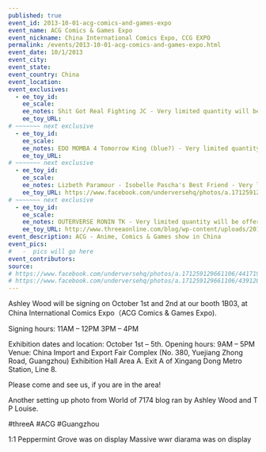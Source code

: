 ```yaml
---
published: true
event_id: 2013-10-01-acg-comics-and-games-expo
event_name: ACG Comics & Games Expo
event_nickname: China International Comics Expo, CCG EXPO
permalink: /events/2013-10-01-acg-comics-and-games-expo.html
event_date: 10/1/2013
event_city:
event_state:
event_country: China
event_location:
event_exclusives:
  - ee_toy_id: 
    ee_scale:
    ee_notes: Shit Got Real Fighting JC - Very limited quantity will be offered to 3AA members during threeA Online Thingy. 
    ee_toy_URL:
# ~~~~~~~ next exclusive 
  - ee_toy_id: 
    ee_scale:
    ee_notes: EDO MOMBA 4 Tomorrow King (blue?) - Very limited quantity will be offered to 3AA members during threeA Online Thingy. 
    ee_toy_URL:
# ~~~~~~~ next exclusive 
  - ee_toy_id: 
    ee_scale:
    ee_notes: Lizbeth Paramour - Isobelle Pascha's Best Friend - Very limited quantity will be offered to 3AA members during threeA Online Thingy. 
    ee_toy_URL: https://www.facebook.com/underversehq/photos/a.171259129661106/439076329546050
# ~~~~~~~ next exclusive 
  - ee_toy_id: 
    ee_scale:
    ee_notes: OUTERVERSE RONIN TK - Very limited quantity will be offered to 3AA members during threeA Online Thingy.
    ee_toy_URL: http://www.threeaonline.com/blog/wp-content/uploads/2013/08/tkmoon.jpg
event_description: ACG - Anime, Comics & Games show in China
event_pics:
#   -  pics will go here
event_contributors:
source:
# https://www.facebook.com/underversehq/photos/a.171259129661106/441719442615072
# https://www.facebook.com/underversehq/photos/a.171259129661106/439128146207535
---
```

Ashley Wood will be signing on October 1st and 2nd at our booth 1B03, at China International Comics Expo（ACG Comics & Games Expo).

Signing hours:
11AM – 12PM
3PM – 4PM

Exhibition dates and location:
October 1st – 5th.
Opening hours: 9AM – 5PM
Venue: China Import and Export Fair Complex (No. 380, Yuejiang Zhong Road, Guangzhou) Exhibition Hall Area A. Exit A of Xingang Dong Metro Station, Line 8.

Please come and see us, if you are in the area!

Another setting up photo from World of 7174 blog ran by Ashley Wood and T P Louise.

#threeA #ACG #Guangzhou

1:1 Peppermint Grove was on display
Massive wwr diarama was on display